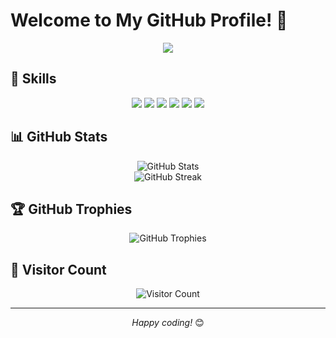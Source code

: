 # Welcome to My GitHub Profile! 👋

<div align="center">
  <img src="https://readme-typing-svg.herokuapp.com/?lines=Full-stack+developer;Open+source+enthusiast;Always+learning+new+things&center=true&width=380&height=45">
</div>

## 🚀 Skills

<p align="center">
  <img src="https://img.shields.io/badge/JavaScript-F7DF1E?style=for-the-badge&logo=javascript&logoColor=black" />
  <img src="https://img.shields.io/badge/Python-3776AB?style=for-the-badge&logo=python&logoColor=white" />
  <img src="https://img.shields.io/badge/React-20232A?style=for-the-badge&logo=react&logoColor=61DAFB" />
  <img src="https://img.shields.io/badge/Node.js-43853D?style=for-the-badge&logo=node.js&logoColor=white" />
  <img src="https://img.shields.io/badge/HTML5-E34F26?style=for-the-badge&logo=html5&logoColor=white" />
  <img src="https://img.shields.io/badge/CSS3-1572B6?style=for-the-badge&logo=css3&logoColor=white" />
</p>

## 📊 GitHub Stats

<div align="center">
  <img src="https://github-readme-stats.vercel.app/api?username=Gre8Gatsby&show_icons=true&theme=radical" alt="GitHub Stats" />
</div>

<div align="center">
  <img src="https://github-readme-streak-stats.herokuapp.com/?user=Gre8Gatsby&theme=dark" alt="GitHub Streak" />
</div>

## 🏆 GitHub Trophies

<div align="center">
  <img src="https://github-profile-trophy.vercel.app/?username=Gre8Gatsby&theme=darkhub&no-frame=true&row=1&column=6" alt="GitHub Trophies" />
</div>

## 👀 Visitor Count

<div align="center">
  <img src="https://profile-counter.glitch.me/Gre8Gatsby/count.svg" alt="Visitor Count" />
</div>

---

<div align="center">
  <i>Happy coding!</i> 😊
</div>
